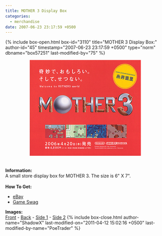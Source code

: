 ```yaml
---
title: MOTHER 3 Display Box
categories:
  - merchandise
date: 2007-06-23 23:17:59 +0500
---
```

{% include box-open.html box-id="3110" title="MOTHER 3 Display Box:" author-id="45" timestamp="2007-06-23 23:17:59 +0500" type="norm" dbname="box57251" last-modified-by="75" %}
	<center>
	<img src="/merchandise/images/m3_dbox_title.jpg" border="0" alt="MOTHER 3 Display Box" />
	</center>
	<br /><br />
	<b>Information:</b>
	<br />
	A small store display box for MOTHER 3. The size is 6" X 7".
	<br /><br />
	<b>How To Get:</b>
	<ul>
	<li><a href="http://www.ebay.com" rel="nofollow">eBay</a></li>
        <li><a href="http://gameswag.com/view/mother-3-display-box/">Game Swag</a></li>
	</ul>
	<b>Images:</b>
	<br />
	<a href="/merchandise/images/m3_dbox_front.jpg">Front</a> - <a href="/merchandise/images/m3_dbox_back.jpg">Back</a> - <a href="/merchandise/images/m3_dbox_side1.jpg">Side 1</a> - 
	<a href="/merchandise/images/m3_dbox_side2.jpg">Side 2</a>
{% include box-close.html author-name="ShadowX" last-modified-on="2011-04-12 15:02:16 +0500" last-modified-by-name="PoeTrader" %}
